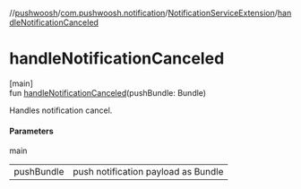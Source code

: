 //[pushwoosh](../../../index.md)/[com.pushwoosh.notification](../index.md)/[NotificationServiceExtension](index.md)/[handleNotificationCanceled](handle-notification-canceled.md)

# handleNotificationCanceled

[main]\
fun [handleNotificationCanceled](handle-notification-canceled.md)(pushBundle: Bundle)

Handles notification cancel.

#### Parameters

main

| | |
|---|---|
| pushBundle | push notification payload as Bundle |
